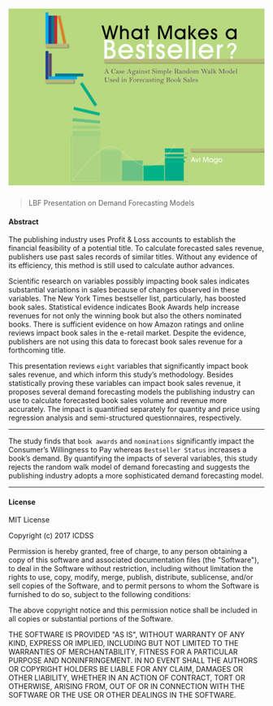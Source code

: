 # ![alt text](https://github.com/magoavi/ma_pub_dis/blob/master/lbf_cover_updated_v1.jpg?raw=true)

> LBF Presentation on Demand Forecasting Models

#### Abstract

The publishing industry uses Profit & Loss accounts to establish the financial feasibility of a potential title. To calculate forecasted sales revenue, publishers use past sales records of similar titles. Without any evidence of its efficiency, this method is still used to calculate author advances.

Scientific research on variables possibly impacting book sales indicates substantial variations in sales because of changes observed in these variables. The New York Times bestseller list, particularly, has boosted book sales. Statistical evidence indicates Book Awards help increase revenues for not only the winning book but also the others nominated books. There is sufficient evidence on how Amazon ratings and online reviews impact book sales in the e-retail market. Despite the evidence, publishers are not using this data to forecast book sales revenue for a forthcoming title. 

This presentation reviews `eight` variables that significantly impact book sales revenue, and which inform this study’s methodology. Besides statistically proving these variables can impact book sales revenue, it proposes several demand forecasting models the publishing industry can use to calculate forecasted book sales volume and revenue more accurately. The impact is quantified separately for quantity and price using regression analysis and semi-structured questionnaires, respectively. 

---

The study finds that `book awards` and `nominations` significantly impact the Consumer’s Willingness to Pay whereas `Bestseller Status` increases a book’s demand. By quantifying the impacts of several variables, this study rejects the random walk model of demand forecasting and suggests the publishing industry adopts a more sophisticated demand forecasting model.

---

#### License

MIT License

Copyright (c) 2017 ICDSS

Permission is hereby granted, free of charge, to any person obtaining a copy
of this software and associated documentation files (the "Software"), to deal
in the Software without restriction, including without limitation the rights
to use, copy, modify, merge, publish, distribute, sublicense, and/or sell
copies of the Software, and to permit persons to whom the Software is
furnished to do so, subject to the following conditions:

The above copyright notice and this permission notice shall be included in all
copies or substantial portions of the Software.

THE SOFTWARE IS PROVIDED "AS IS", WITHOUT WARRANTY OF ANY KIND, EXPRESS OR
IMPLIED, INCLUDING BUT NOT LIMITED TO THE WARRANTIES OF MERCHANTABILITY,
FITNESS FOR A PARTICULAR PURPOSE AND NONINFRINGEMENT. IN NO EVENT SHALL THE
AUTHORS OR COPYRIGHT HOLDERS BE LIABLE FOR ANY CLAIM, DAMAGES OR OTHER
LIABILITY, WHETHER IN AN ACTION OF CONTRACT, TORT OR OTHERWISE, ARISING FROM,
OUT OF OR IN CONNECTION WITH THE SOFTWARE OR THE USE OR OTHER DEALINGS IN THE
SOFTWARE.

